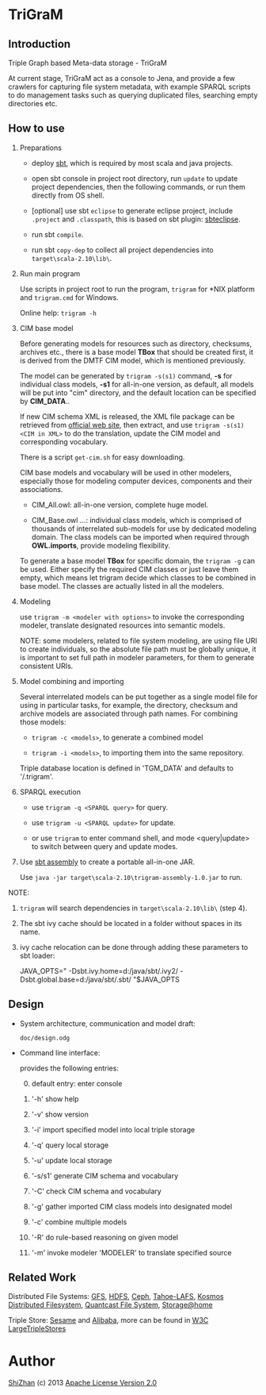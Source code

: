 TriGraM
=======

Introduction
------------

Triple Graph based Meta-data storage - TriGraM

At current stage, TriGraM act as a console to Jena, and provide a few crawlers for capturing file system
metadata, with example SPARQL scripts to do management tasks such as querying duplicated files, searching
empty directories etc.

How to use
----------

1.  Preparations

    * deploy [sbt](https://github.com/harrah/xsbt/wiki), which is required by
      most scala and java projects.

    * open sbt console in project root directory, run `update` to update
      project dependencies, then the following commands, or run them directly
      from OS shell.

    * [optional] use sbt `eclipse` to generate eclipse project,
      include `.project` and `.classpath`, this is based on sbt plugin:
      [sbteclipse](https://github.com/typesafehub/sbteclipse).

    * run sbt `compile`.

    * run sbt `copy-dep` to collect all project dependencies into
      `target\scala-2.10\lib\`.

2.  Run main program

    Use scripts in project root to run the program, `trigram` for \*NIX platform and
    `trigram.cmd` for Windows.

    Online help: `trigram -h`

3.  CIM base model

    Before generating models for resources such as directory, checksums, archives etc.,
    there is a base model **TBox** that should be created first, it is derived from
    the DMTF CIM model, which is mentioned previously.

    The model can be generated by `trigram -s(s1)` command,
    **-s** for individual class models, **-s1** for all-in-one version,
    as default, all models will be put into "cim" directory, and the default location
    can be specified by **CIM_DATA**..

    If new CIM schema XML is released, the XML file package can be retrieved from
    [official web site](http://dmtf.org/standards/cim), then extract, and use
    `trigram -s(s1) <CIM in XML>` to do the translation, update the CIM model and
    corresponding vocabulary.

    There is a script `get-cim.sh` for easy downloading.

    CIM base models and vocabulary will be used in other modelers,
    especially those for modeling computer devices, components and their associations.

    * CIM_All.owl: all-in-one version, complete huge model.

    * CIM_Base.owl ...: individual class models, which is comprised of thousands of
      interrelated sub-models for use by dedicated modeling domain. The class models
      can be imported when required through **OWL.imports**, provide modeling flexibility.

    To generate a base model **TBox** for specific domain, the `trigram -g` can be used.
    Either specify the required CIM classes or just leave them empty, which means let
    trigram decide which classes to be combined in base model. The classes are actually
    listed in all the modelers.

4.  Modeling

    use `trigram -m <modeler with options>` to invoke the corresponding modeler,
    translate designated resources into semantic models.

    NOTE: some modelers, related to file system modeling, are using file URI to create
    individuals, so the absolute file path must be globally unique, it is important to
    set full path in modeler parameters, for them to generate consistent URIs.

5.  Model combining and importing

    Several interrelated models can be put together as a single model file for using
    in particular tasks, for example, the directory, checksum and archive models are
    associated through path names. For combining those models:

    * `trigram -c <models>`, to generate a combined model

    * `trigram -i <models>`, to importing them into the same repository.

    Triple database location is defined in 'TGM_DATA' and defaults to
    '<current working directory>/.trigram'.

6.  SPARQL execution

    * use `trigram -q <SPARQL query>` for query.

    * use `trigram -u <SPARQL update>` for update.

    * or use `trigram` to enter command shell, and mode <query|update> to
      switch between query and update modes.

7.  Use [sbt assembly](https://github.com/sbt/sbt-assembly) to create a portable all-in-one JAR.

    Use `java -jar target\scala-2.10\trigram-assembly-1.0.jar` to run.

NOTE:

1.  `trigram` will search dependencies in `target\scala-2.10\lib\` (step 4).

2.  The sbt ivy cache should be located in a folder without spaces in its name.

3.  ivy cache relocation can be done through adding these parameters to
    sbt loader:

    JAVA\_OPTS=" -Dsbt.ivy.home=d:/java/sbt/.ivy2/
    -Dsbt.global.base=d:/java/sbt/.sbt/ "\$JAVA\_OPTS

Design
------

-   System architecture, communication and model draft:

    `doc/design.odg`

-   Command line interface:

    provides the following entries:

    0. default entry: enter console

    1. '-h' show help

    2. '-v' show version

    3. '-i' import specified model into local triple storage

    4. '-q' query local storage

    5. '-u' update local storage

    6. '-s/s1' generate CIM schema and vocabulary

    7. '-C' check CIM schema and vocabulary

    8. '-g' gather imported CIM class models into designated model

    9. '-c' combine multiple models

    10. '-R' do rule-based reasoning on given model

    11. '-m' invoke modeler 'MODELER' to translate specified source

Related Work
------------

Distributed File Systems: [GFS](http://labs.google.com/papers/gfs.html),
[HDFS](http://hadoop.apache.org/index.html), [Ceph](http://ceph.com/),
[Tahoe-LAFS](https://tahoe-lafs.org/trac/tahoe-lafs),
[Kosmos Distributed Filesystem](http://code.google.com/p/kosmosfs/),
[Quantcast File System](https://github.com/quantcast/qfs),
[Storage@home](http://cs.stanford.edu/people/beberg/Storage@home2007.pdf)

Triple Store: [Sesame](http://www.openrdf.org/) and
[Alibaba](http://www.openrdf.org/alibaba.jsp), more can be found in [W3C
LargeTripleStores](http://www.w3.org/wiki/LargeTripleStores)

Author
======

[ShiZhan](http://shizhan.github.com/) (c) 2013 [Apache License Version
2.0](http://www.apache.org/licenses/)
